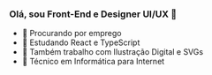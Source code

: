 ### Olá, sou Front-End e Designer UI/UX 👋

- 🔭 Procurando por emprego
- 🌱 Estudando React e TypeScript
- 👯 Também trabalho com Ilustração Digital e SVGs
- 🤔 Técnico em Informática para Internet
